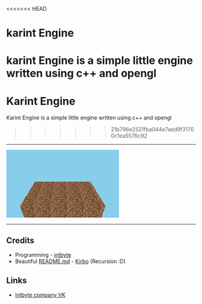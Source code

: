 <<<<<<< HEAD
# karint Engine

karint Engine is a simple little engine written using c++ and opengl
=======
# Karint Engine

Karint Engine is a simple little engine written using c++ and opengl
>>>>>>> 21b796e2521fba044e7aed9f31700c1ea5576c92

___

<img src="./screenshots/1.png" width="300px"/>

___

## Credits

* Programming - [intbyte](https://github.com/intbyte-100)
* Beautiful [README.md](README.md) - [Kirbo](https://github.com/KirboGames) (Recursion :D)

## Links

- [intbyte company VK](https://vk.com/public198534844)
